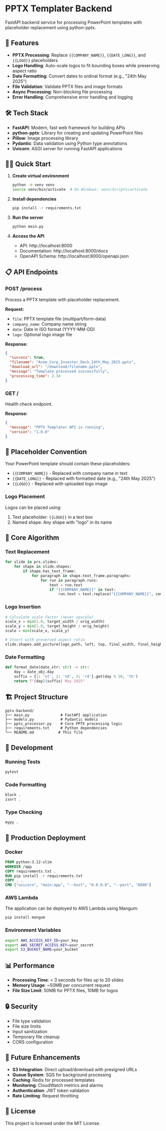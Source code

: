 # PPTX Templater Backend

FastAPI backend service for processing PowerPoint templates with placeholder replacement using python-pptx.

## 🚀 Features

 - **PPTX Processing**: Replace `{{COMPANY_NAME}}`, `{{DATE_LONG}}`, and `{{LOGO}}` placeholders
- **Logo Handling**: Auto-scale logos to fit bounding boxes while preserving aspect ratio
- **Date Formatting**: Convert dates to ordinal format (e.g., "24th May 2025")
- **File Validation**: Validate PPTX files and image formats
- **Async Processing**: Non-blocking file processing
- **Error Handling**: Comprehensive error handling and logging

## 🛠️ Tech Stack

- **FastAPI**: Modern, fast web framework for building APIs
- **python-pptx**: Library for creating and updating PowerPoint files
- **Pillow**: Image processing library
- **Pydantic**: Data validation using Python type annotations
- **Uvicorn**: ASGI server for running FastAPI applications

## 🏃‍♂️ Quick Start

1. **Create virtual environment**
   ```bash
   python -m venv venv
   source venv/bin/activate  # On Windows: venv\Scripts\activate
   ```

2. **Install dependencies**
   ```bash
   pip install -r requirements.txt
   ```

3. **Run the server**
   ```bash
   python main.py
   ```

4. **Access the API**
   - API: http://localhost:8000
   - Documentation: http://localhost:8000/docs
   - OpenAPI Schema: http://localhost:8000/openapi.json

## 📋 API Endpoints

### POST /process

Process a PPTX template with placeholder replacement.

**Request:**
- `file`: PPTX template file (multipart/form-data)
- `company_name`: Company name string
- `date`: Date in ISO format (YYYY-MM-DD)
- `logo`: Optional logo image file

**Response:**
```json
{
  "success": true,
  "filename": "Acme_Corp_Investor_Deck_24th_May_2025.pptx",
  "download_url": "/download/filename.pptx",
  "message": "Template processed successfully",
  "processing_time": 2.34
}
```

### GET /

Health check endpoint.

**Response:**
```json
{
  "message": "PPTX Templater API is running",
  "version": "1.0.0"
}
```

## 🎯 Placeholder Convention

Your PowerPoint template should contain these placeholders:

- `{{COMPANY_NAME}}` - Replaced with company name in text
 - `{{DATE_LONG}}` - Replaced with formatted date (e.g., "24th May 2025")
- `{{LOGO}}` - Replaced with uploaded logo image

### Logo Placement

Logos can be placed using:
1. Text placeholder: `{{LOGO}}` in a text box
2. Named shape: Any shape with "logo" in its name

## 🔧 Core Algorithm

### Text Replacement
```python
for slide in prs.slides:
    for shape in slide.shapes:
        if shape.has_text_frame:
            for paragraph in shape.text_frame.paragraphs:
                for run in paragraph.runs:
                    text = run.text
                    if "{{COMPANY_NAME}}" in text:
                        run.text = text.replace("{{COMPANY_NAME}}", company_name)
```

### Logo Insertion
```python
# Calculate scale factor (never upscale)
scale_x = min(1.0, target_width / orig_width)
scale_y = min(1.0, target_height / orig_height)
scale = min(scale_x, scale_y)

# Insert with preserved aspect ratio
slide.shapes.add_picture(logo_path, left, top, final_width, final_height)
```

### Date Formatting
```python
def format_date(date_str: str) -> str:
    day = date_obj.day
    suffix = {1: 'st', 2: 'nd', 3: 'rd'}.get(day % 10, 'th')
    return f"{day}{suffix} May 2025"
```

## 🏗️ Project Structure

```
pptx-backend/
├── main.py              # FastAPI application
├── models.py            # Pydantic models
├── pptx_processor.py    # Core PPTX processing logic
├── requirements.txt     # Python dependencies
└── README.md           # This file
```

## 🔧 Development

### Running Tests
```bash
pytest
```

### Code Formatting
```bash
black .
isort .
```

### Type Checking
```bash
mypy .
```

## 🚀 Production Deployment

### Docker
```dockerfile
FROM python:3.12-slim
WORKDIR /app
COPY requirements.txt .
RUN pip install -r requirements.txt
COPY . .
CMD ["uvicorn", "main:app", "--host", "0.0.0.0", "--port", "8000"]
```

### AWS Lambda
The application can be deployed to AWS Lambda using Mangum:
```bash
pip install mangum
```

### Environment Variables
```bash
export AWS_ACCESS_KEY_ID=your_key
export AWS_SECRET_ACCESS_KEY=your_secret
export S3_BUCKET_NAME=your_bucket
```

## 📊 Performance

- **Processing Time**: < 3 seconds for files up to 20 slides
- **Memory Usage**: ~50MB per concurrent request
- **File Size Limit**: 50MB for PPTX files, 10MB for logos

## 🔒 Security

- File type validation
- File size limits
- Input sanitization
- Temporary file cleanup
- CORS configuration

## 🔮 Future Enhancements

- **S3 Integration**: Direct upload/download with presigned URLs
- **Queue System**: SQS for background processing
- **Caching**: Redis for processed templates
- **Monitoring**: CloudWatch metrics and alarms
- **Authentication**: JWT token validation
- **Rate Limiting**: Request throttling

## 📄 License

This project is licensed under the MIT License. 